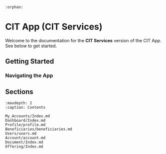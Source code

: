 ```{eval-rst}
:orphan:
```

# CIT App (CIT Services)

Welcome to the documentation for the **CIT Services** version of the CIT App. See below to get started. 

## Getting Started



### Navigating the App

## Sections

```{toctree}
:maxdepth: 2
:caption: Contents

My_Accounts/Index.md
Dashboard/Index.md
Profile/profile.md
Beneficiaries/beneficiaries.md
Users/users.md
Account/account.md
Document/Index.md
Offering/Index.md
```
